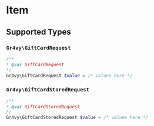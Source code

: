 # Item


## Supported Types

### `Gr4vy\GiftCardRequest`

```php
/**
* @var GiftCardRequest
*/
Gr4vy\GiftCardRequest $value = /* values here */
```

### `Gr4vy\GiftCardStoredRequest`

```php
/**
* @var GiftCardStoredRequest
*/
Gr4vy\GiftCardStoredRequest $value = /* values here */
```

